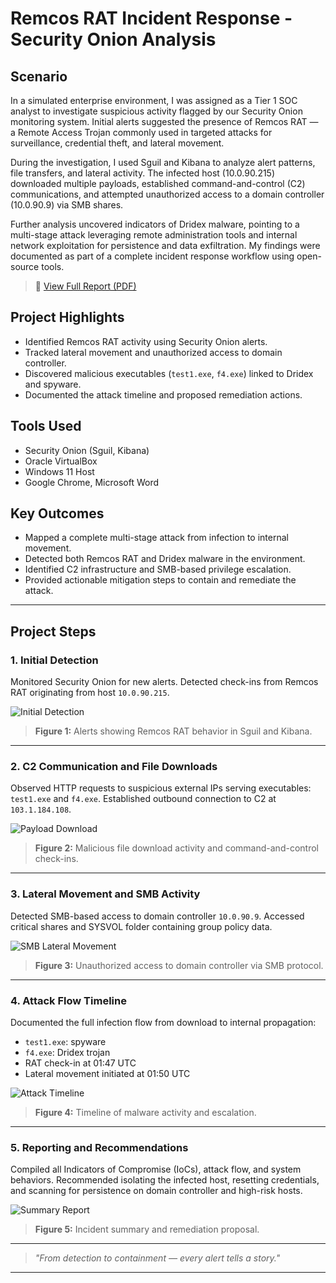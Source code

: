 # Remcos RAT Incident Response - Security Onion Analysis

## Scenario
In a simulated enterprise environment, I was assigned as a Tier 1 SOC analyst to investigate suspicious activity flagged by our Security Onion monitoring system. Initial alerts suggested the presence of Remcos RAT — a Remote Access Trojan commonly used in targeted attacks for surveillance, credential theft, and lateral movement.

During the investigation, I used Sguil and Kibana to analyze alert patterns, file transfers, and lateral activity. The infected host (10.0.90.215) downloaded multiple payloads, established command-and-control (C2) communications, and attempted unauthorized access to a domain controller (10.0.90.9) via SMB shares.

Further analysis uncovered indicators of Dridex malware, pointing to a multi-stage attack leveraging remote administration tools and internal network exploitation for persistence and data exfiltration. My findings were documented as part of a complete incident response workflow using open-source tools.

> 📄 [View Full Report (PDF)](main/Remcos-RAT-Incident-Response.pdf)

## Project Highlights
- Identified Remcos RAT activity using Security Onion alerts.
- Tracked lateral movement and unauthorized access to domain controller.
- Discovered malicious executables (`test1.exe`, `f4.exe`) linked to Dridex and spyware.
- Documented the attack timeline and proposed remediation actions.

## Tools Used
- Security Onion (Sguil, Kibana)
- Oracle VirtualBox
- Windows 11 Host
- Google Chrome, Microsoft Word

## Key Outcomes
- Mapped a complete multi-stage attack from infection to internal movement.
- Detected both Remcos RAT and Dridex malware in the environment.
- Identified C2 infrastructure and SMB-based privilege escalation.
- Provided actionable mitigation steps to contain and remediate the attack.

---

## Project Steps

### 1. Initial Detection
Monitored Security Onion for new alerts. Detected check-ins from Remcos RAT originating from host `10.0.90.215`.

![Initial Detection](images/remcos-alerts.png)
> **Figure 1:** Alerts showing Remcos RAT behavior in Sguil and Kibana.

---

### 2. C2 Communication and File Downloads
Observed HTTP requests to suspicious external IPs serving executables: `test1.exe` and `f4.exe`. Established outbound connection to C2 at `103.1.184.108`.

![Payload Download](images/file-downloads.png)
> **Figure 2:** Malicious file download activity and command-and-control check-ins.

---

### 3. Lateral Movement and SMB Activity
Detected SMB-based access to domain controller `10.0.90.9`. Accessed critical shares and SYSVOL folder containing group policy data.

![SMB Lateral Movement](images/smb-lateral-movement.png)
> **Figure 3:** Unauthorized access to domain controller via SMB protocol.

---

### 4. Attack Flow Timeline
Documented the full infection flow from download to internal propagation:
- `test1.exe`: spyware  
- `f4.exe`: Dridex trojan  
- RAT check-in at 01:47 UTC  
- Lateral movement initiated at 01:50 UTC

![Attack Timeline](images/attack-flow.png)
> **Figure 4:** Timeline of malware activity and escalation.

---

### 5. Reporting and Recommendations
Compiled all Indicators of Compromise (IoCs), attack flow, and system behaviors. Recommended isolating the infected host, resetting credentials, and scanning for persistence on domain controller and high-risk hosts.

![Summary Report](images/incident-summary.png)
> **Figure 5:** Incident summary and remediation proposal.

---

> _"From detection to containment — every alert tells a story."_

---
